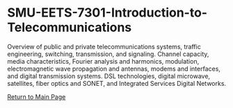# SMU-EETS-7301-Introduction-to-Telecommunications
Overview of public and private telecommunications systems, traffic engineering, switching, transmission, and signaling. Channel capacity, media characteristics, Fourier analysis and harmonics, modulation, electromagnetic wave propagation and antennas, modems and interfaces, and digital transmission systems. DSL technologies, digital microwave, satellites, fiber optics and SONET, and Integrated Services Digital Networks.

<a href="https://obrianbl.github.io/">Return to Main Page</a>
